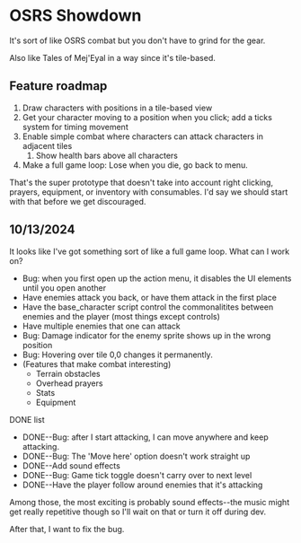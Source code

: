 # OSRS Showdown

It's sort of like OSRS combat but you don't have to grind for the gear.

Also like Tales of Mej'Eyal in a way since it's tile-based.

## Feature roadmap

1. Draw characters with positions in a tile-based view
2. Get your character moving to a position when you click; add a ticks system for timing movement
3. Enable simple combat where characters can attack characters in adjacent tiles
	1. Show health bars above all characters
4. Make a full game loop: Lose when you die, go back to menu.

That's the super prototype that doesn't take into account right clicking, prayers, equipment, or inventory with consumables. I'd say we should start with that before we get discouraged.

## 10/13/2024

It looks like I've got something sort of like a full game loop. What can I work on?

- Bug: when you first open up the action menu, it disables the UI elements
	until you open another
- Have enemies attack you back, or have them attack in the first place
- Have the base_character script control the commonalitites between enemies and the player (most things except controls)
- Have multiple enemies that one can attack
- Bug: Damage indicator for the enemy sprite shows up in the wrong position
- Bug: Hovering over tile 0,0 changes it permanently.
- (Features that make combat interesting)
  - Terrain obstacles
  - Overhead prayers
  - Stats
  - Equipment

DONE list
- DONE--Bug: after I start attacking, I can move anywhere and keep attacking.
- DONE--Bug: The 'Move here' option doesn't work straight up
- DONE--Add sound effects
- DONE--Bug: Game tick toggle doesn't carry over to next level
- DONE--Have the player follow around enemies that it's attacking

Among those, the most exciting is probably sound effects--the music might get really repetitive though so I'll wait on that or turn it off during dev.

After that, I want to fix the bug.
